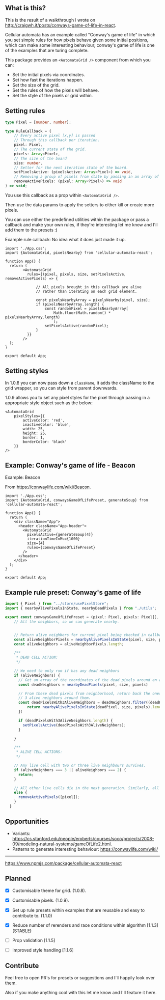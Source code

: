 ## What is this?

This is the result of a walkthrough I wrote on <http://craigwh.it/posts/conways-game-of-life-in-react>.

Cellular automata has an example called "Conway's game of life" in which you set simple rules for how pixels behave given some initial positions, which can make some interesting behaviour, conway's game of life is one of the examples that are turing complete.

This package provides an `<AutomataGrid />` component from which you can:

- Set the initial pixels via coordinates.
- Set how fast the iterations happen.
- Set the size of the grid.
- Set the rules of how the pixels will behave.
- Set the style of the pixels or grid within.

## Setting rules

```ts
type Pixel = [number, number];

type RuleCallback = (
    // Every active pixel [x,y] is passed
    // Through this callback per iteration.
    pixel: Pixel,
    // The current state of the grid.
    pixels: Array<Pixel>,
    // The size of the board
    size: number,
    // Setter for the next iteration state of the board.
    setPixelsActive: (pixelsActive: Array<Pixel>) => void,
    // Removing a group of pixels from state by passing in an array of coordinates.
    removeActivePixels: (pixel: Array<Pixel>) => void
) => void;
```

You use this callback as a prop within `<AutomataGrid />`.

Then use the data params to apply the setters to either kill or create more pixels.

You can use either the predefined utilities within the package or pass a callback and make your own rules, if they're interesting let me know and I'll add them to the presets :)

Example rule callback: No idea what it does just made it up.

```tsx
import './App.css';
import {AutomataGrid, pixelsNearby} from 'cellular-automata-react';

function App() {
  return (
        <AutomataGrid
          rules={(pixel, pixels, size, setPixelsActive, removeActivePixels) => {

              // All pixels brought in this callback are alive
              // rather than iterating on each grid element.

              const pixelsNearbyArray = pixelsNearby(pixel, size);
              if (pixelsNearbyArray.length) {
                  const randomPixel = pixelsNearbyArray[
                      Math.floor(Math.random() * pixelsNearbyArray.length)
                      ];
                  setPixelsActive(randomPixel);
              }
          }}
        />
  );
}

export default App;
```

## Setting styles 

In 1.0.8 you can now pass down a `className`, it adds the className to the grid wrapper, so you can style from parent downwards.

1.0.9 allows you to set any pixel styles for the pixel through passing in a appropriate style object such as the below:

```tsx
<AutomataGrid
    pixelStyles={{
        activeColor: 'red',
        inactiveColor: 'blue',
        width: 25,
        height: 25,
        border: 1,
        borderColor: 'black'
    }}
/>
```

## Example: Conway's game of life - Beacon

Example: Beacon

From <https://conwaylife.com/wiki/Beacon>.

```tsx
import './App.css';
import {AutomataGrid, conwaysGameOfLifePreset, generateSoup} from 'cellular-automata-react';

function App() {
  return (
    <div className="App">
      <header className="App-header">
        <AutomataGrid
          pixelsActive={generateSoup(4)}
          iterationTimeInMs={1000}
          size={4}
          rules={conwaysGameOfLifePreset}
        />
      </header>
    </div>
  );
}

export default App;
```

## Example rule preset: Conway's game of life

```ts
import { Pixel } from "../store/usePixelStore";
import { nearbyAlivePixelsInState, nearbyDeadPixels } from "./utils";

export const conwaysGameOfLifePreset = (pixel: Pixel, pixels: Pixel[], size: number, setPixelsActive: any, removeActivePixels: any) => {
    // All the neighbors, so we can generate nearby.


    // Return alive neighbors for current pixel being checked in callback.
    const aliveNeighborPixels = nearbyAlivePixelsInState(pixel, size, pixels);
    const aliveNeighbors = aliveNeighborPixels.length;

    /**
     * DEAD CELL ACTION: 
     */

    // We need to only run if has any dead neighbors
    if (aliveNeighbors) {
      // Get an array of the coordinates of the dead pixels around an alive pixel.
      const deadNeighbors = nearbyDeadPixels(pixel, size, pixels)

      // From these dead pixels from neighborhood, return back the ones that have
      // 3 alive neighbors around them.
      const deadPixelsWith3AliveNeighbors = deadNeighbors.filter((deadPixel: Pixel) => {
          return nearbyAlivePixelsInState(deadPixel, size, pixels).length === 3;
      })

      if (deadPixelsWith3AliveNeighbors.length) {
        setPixelsActive(deadPixelsWith3AliveNeighbors);
      }

    }

    /**
     * ALIVE CELL ACTIONS: 
     */

    // Any live cell with two or three live neighbours survives.
    if (aliveNeighbors === 3 || aliveNeighbors === 2) {
      return;
    }

    // All other live cells die in the next generation. Similarly, all other dead cells stay dead.
    else {
      removeActivePixels([pixel]);
    }
  }
```

## Opportunities

- Variants: <https://cs.stanford.edu/people/eroberts/courses/soco/projects/2008-09/modeling-natural-systems/gameOfLife2.html>.
- Patterns to generate interesting behaviour: <https://conwaylife.com/wiki/>

---

https://www.npmjs.com/package/cellular-automata-react

## Planned

- [x] Customisable theme for grid. (1.0.8).
- [x] Customisable pixels. (1.0.9).
- [x] Set up rule presets within examples that are reusable and easy to contribute to. (1.1.0)
- [x] Reduce number of rerenders and race conditions within algorithm [1.1.3] (STABLE)
- [ ] Prop validation [1.1.5]
- [ ] Improved style handling [1.1.6]


## Contribute

Feel free to open PR's for presets or suggestions and I'll happily look over them.

Also if you make anything cool with this let me know and I'll feature it here.
